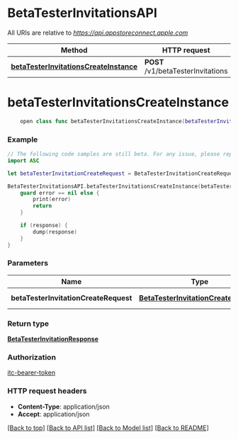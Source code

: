 # BetaTesterInvitationsAPI

All URIs are relative to *https://api.appstoreconnect.apple.com*

Method | HTTP request | Description
------------- | ------------- | -------------
[**betaTesterInvitationsCreateInstance**](BetaTesterInvitationsAPI.md#betatesterinvitationscreateinstance) | **POST** /v1/betaTesterInvitations | 


# **betaTesterInvitationsCreateInstance**
```swift
    open class func betaTesterInvitationsCreateInstance(betaTesterInvitationCreateRequest: BetaTesterInvitationCreateRequest, completion: @escaping (_ data: BetaTesterInvitationResponse?, _ error: Error?) -> Void)
```



### Example
```swift
// The following code samples are still beta. For any issue, please report via http://github.com/OpenAPITools/openapi-generator/issues/new
import ASC

let betaTesterInvitationCreateRequest = BetaTesterInvitationCreateRequest(data: BetaTesterInvitationCreateRequest_data(type: "type_example", relationships: BetaTesterInvitationCreateRequest_data_relationships(betaTester: BetaTesterInvitationCreateRequest_data_relationships_betaTester(data: BetaGroup_relationships_betaTesters_data_inner(type: "type_example", id: "id_example")), app: AnalyticsReportRequestCreateRequest_data_relationships_app(data: AlternativeDistributionKeyCreateRequest_data_relationships_app_data(type: "type_example", id: "id_example"))))) // BetaTesterInvitationCreateRequest | BetaTesterInvitation representation

BetaTesterInvitationsAPI.betaTesterInvitationsCreateInstance(betaTesterInvitationCreateRequest: betaTesterInvitationCreateRequest) { (response, error) in
    guard error == nil else {
        print(error)
        return
    }

    if (response) {
        dump(response)
    }
}
```

### Parameters

Name | Type | Description  | Notes
------------- | ------------- | ------------- | -------------
 **betaTesterInvitationCreateRequest** | [**BetaTesterInvitationCreateRequest**](BetaTesterInvitationCreateRequest.md) | BetaTesterInvitation representation | 

### Return type

[**BetaTesterInvitationResponse**](BetaTesterInvitationResponse.md)

### Authorization

[itc-bearer-token](../README.md#itc-bearer-token)

### HTTP request headers

 - **Content-Type**: application/json
 - **Accept**: application/json

[[Back to top]](#) [[Back to API list]](../README.md#documentation-for-api-endpoints) [[Back to Model list]](../README.md#documentation-for-models) [[Back to README]](../README.md)


